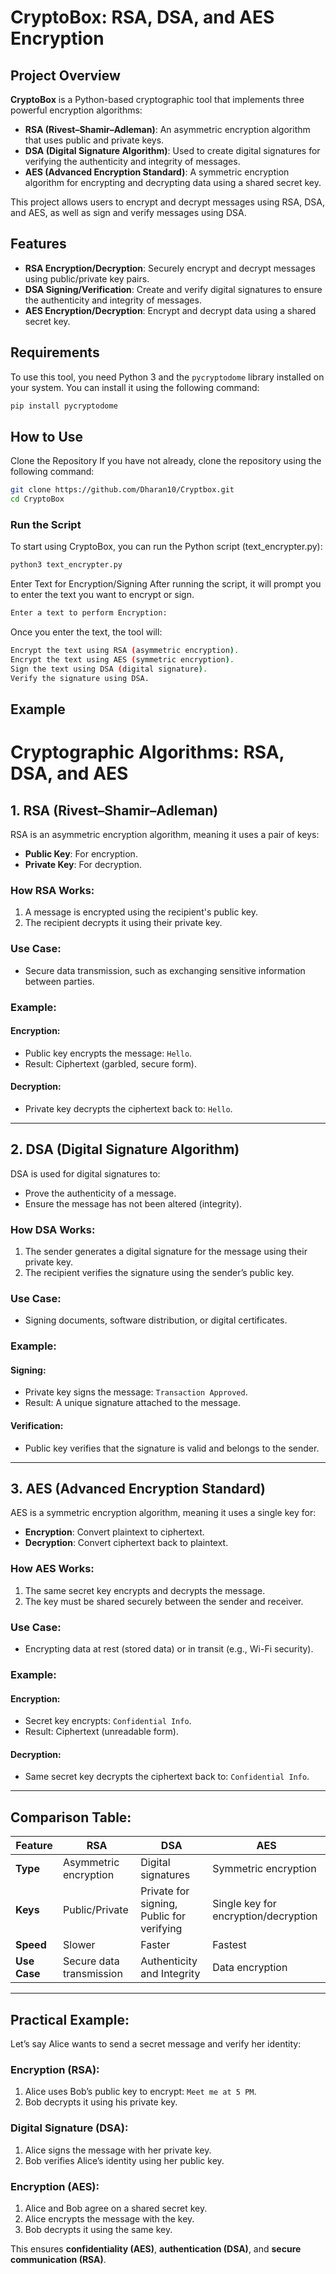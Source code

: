 # CryptoBox: RSA, DSA, and AES Encryption

## Project Overview

**CryptoBox** is a Python-based cryptographic tool that implements three powerful encryption algorithms:
- **RSA (Rivest–Shamir–Adleman)**: An asymmetric encryption algorithm that uses public and private keys.
- **DSA (Digital Signature Algorithm)**: Used to create digital signatures for verifying the authenticity and integrity of messages.
- **AES (Advanced Encryption Standard)**: A symmetric encryption algorithm for encrypting and decrypting data using a shared secret key.

This project allows users to encrypt and decrypt messages using RSA, DSA, and AES, as well as sign and verify messages using DSA.

## Features
- **RSA Encryption/Decryption**: Securely encrypt and decrypt messages using public/private key pairs.
- **DSA Signing/Verification**: Create and verify digital signatures to ensure the authenticity and integrity of messages.
- **AES Encryption/Decryption**: Encrypt and decrypt data using a shared secret key.

## Requirements
To use this tool, you need Python 3 and the `pycryptodome` library installed on your system. You can install it using the following command:

```bash
pip install pycryptodome
```
## How to Use
Clone the Repository If you have not already, clone the repository using the following command:

```bash
git clone https://github.com/Dharan10/Cryptbox.git
cd CryptoBox
```
### Run the Script
To start using CryptoBox, you can run the Python script (text_encrypter.py):

```bash
python3 text_encrypter.py
```
Enter Text for Encryption/Signing After running the script, it will prompt you to enter the text you want to encrypt or sign.

```bash
Enter a text to perform Encryption:
```
Once you enter the text, the tool will:

```bash
Encrypt the text using RSA (asymmetric encryption).
Encrypt the text using AES (symmetric encryption).
Sign the text using DSA (digital signature).
Verify the signature using DSA.
```
## Example

# Cryptographic Algorithms: RSA, DSA, and AES

## 1. RSA (Rivest–Shamir–Adleman)
RSA is an asymmetric encryption algorithm, meaning it uses a pair of keys:

- **Public Key**: For encryption.
- **Private Key**: For decryption.

### How RSA Works:
1. A message is encrypted using the recipient's public key.
2. The recipient decrypts it using their private key.

### Use Case:
- Secure data transmission, such as exchanging sensitive information between parties.

### Example:

#### Encryption:
- Public key encrypts the message: `Hello`.
- Result: Ciphertext (garbled, secure form).

#### Decryption:
- Private key decrypts the ciphertext back to: `Hello`.

---

## 2. DSA (Digital Signature Algorithm)
DSA is used for digital signatures to:

- Prove the authenticity of a message.
- Ensure the message has not been altered (integrity).

### How DSA Works:
1. The sender generates a digital signature for the message using their private key.
2. The recipient verifies the signature using the sender’s public key.

### Use Case:
- Signing documents, software distribution, or digital certificates.

### Example:

#### Signing:
- Private key signs the message: `Transaction Approved`.
- Result: A unique signature attached to the message.

#### Verification:
- Public key verifies that the signature is valid and belongs to the sender.

---

## 3. AES (Advanced Encryption Standard)
AES is a symmetric encryption algorithm, meaning it uses a single key for:

- **Encryption**: Convert plaintext to ciphertext.
- **Decryption**: Convert ciphertext back to plaintext.

### How AES Works:
1. The same secret key encrypts and decrypts the message.
2. The key must be shared securely between the sender and receiver.

### Use Case:
- Encrypting data at rest (stored data) or in transit (e.g., Wi-Fi security).

### Example:

#### Encryption:
- Secret key encrypts: `Confidential Info`.
- Result: Ciphertext (unreadable form).

#### Decryption:
- Same secret key decrypts the ciphertext back to: `Confidential Info`.

---

## Comparison Table:

| **Feature**         | **RSA**                      | **DSA**                    | **AES**                       |
|---------------------|------------------------------|----------------------------|-------------------------------|
| **Type**            | Asymmetric encryption       | Digital signatures         | Symmetric encryption          |
| **Keys**            | Public/Private              | Private for signing, Public for verifying | Single key for encryption/decryption |
| **Speed**           | Slower                      | Faster                     | Fastest                      |
| **Use Case**        | Secure data transmission    | Authenticity and Integrity | Data encryption               |

---

## Practical Example:

Let’s say Alice wants to send a secret message and verify her identity:

### Encryption (RSA):
1. Alice uses Bob’s public key to encrypt: `Meet me at 5 PM`.
2. Bob decrypts it using his private key.

### Digital Signature (DSA):
1. Alice signs the message with her private key.
2. Bob verifies Alice’s identity using her public key.

### Encryption (AES):
1. Alice and Bob agree on a shared secret key.
2. Alice encrypts the message with the key.
3. Bob decrypts it using the same key.

This ensures **confidentiality (AES)**, **authentication (DSA)**, and **secure communication (RSA)**.
